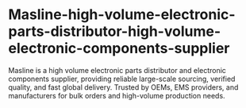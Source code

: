 # Masline-high-volume-electronic-parts-distributor-high-volume-electronic-components-supplier
Masline is a high volume electronic parts distributor and electronic components supplier, providing reliable large-scale sourcing, verified quality, and fast global delivery. Trusted by OEMs, EMS providers, and manufacturers for bulk orders and high-volume production needs.
